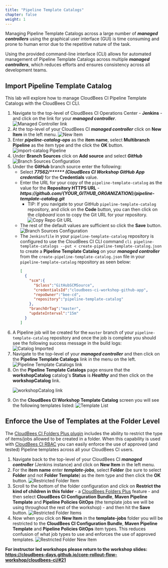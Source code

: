 ```yaml
---
title: "Pipeline Template Catalogs"
chapter: false
weight: 1
---
```


Managing Pipeline Template Catalogs across a large number of ***managed controllers*** using the graphical user interface (GUI) is time consuming and prone to human error due to the repetitive nature of the task.

Using the provided command-line interface (CLI) allows for automated management of Pipeline Template Catalogs across multiple ***managed controllers***, which reduces efforts and ensures consistency across all development teams.


## Import Pipeline Template Catalog
This lab will explore how to manage CloudBees CI Pipeline Template Catalogs with the CloudBees CI CLI. 

1. Navigate to the top-level of CloudBees CI Operations Center - **Jenkins** - and click on the link for your ***managed controller***. ![Managed Controller link](managed-controller-link.png?width=60pc)
2. At the top-level of your CloudBees CI ***managed controller*** click on **New Item** in the left menu. ![New Item](create-new-item.png?width=40pc)
3. Enter ***pipeline-catalog-ops*** as the **item name**, select **Multibranch Pipeline** as the item type and the click the **OK** button. ![import-catalog Pipeline](create-pipeline-item.png?width=60pc)
4. Under **Branch Sources** click on **Add source** and select ***GitHub*** ![Branch Sources Configuration](add-source-github.png?width=40pc)
5. Under the **GitHub** branch source enter the following:
   - Select ***77562/\*\*\*\*\*\* (CloudBees CI Workshop GitHub App credential)*** for the **Credentials** value. 
   - Enter the URL for your copy of the `pipeline-template-catalog` as the value for the **Repository HTTPS URL** - ***https:\//github.com/{YOUR_GITHUB_ORGANIZATION}/pipeline-template-catalog.git***
     - TIP: If you navigate to your GitHub `pipeline-template-catalog` repository, and click on the **Code** button, you can then click on the *clipboard* icon to copy the Git URL for your repository. ![Copy Repo Git URL](copy-repo-url.png?width=40pc)
   - The rest of the default values are sufficient so click the **Save** button. ![Branch Sources Configuration](branch-source-config.png?width=50pc)
   - The `Jenkinsfile` in your `pipeline-template-catalog` repository is configured to use the CloudBees CI CLI command `cli pipeline-template-catalogs --put < create-pipeline-template-catalog.json` to create a **Pipeline Template Catalog** on your ***managed controller*** from the `create-pipeline-template-catalog.json` file in your `pipeline-template-catalog` repository as seen below:
     ```json
     [
       {
         "scm":{ 
           "$class":"GitHubSCMSource",
           "credentialsId":"cloudbees-ci-workshop-github-app",
           "repoOwner":"bee-cd",
           "repository":"pipeline-template-catalog"
         },
         "branchOrTag":"master",
         "updateInterval":"15m"
       }
     ]
     ```
6. A Pipeline job will be created for the `master` branch of your `pipeline-template-catalog` repository and once the job is complete you should see the following success message in the build logs: ![Catalog Imported](catalog-imported.png?width=50pc)
7. Navigate to the top-level of your ***managed controller*** and then click on the **Pipeline Template Catalogs** link in the menu on the left. ![Pipeline Template Catalogs link](catalog-link.png?width=40pc)
8. On the **Pipeline Template Catalogs** page ensure that the **workshopCatalog** catalog's **Status** is ***Healthy*** and then click on the **workshopCatalog** link. <p>![workshopCatalog link](workshopcatalog-link.png?width=50pc)
9.  On the **CloudBees CI Workshop Template Catalog** screen you will see the following templates listed: ![Template List](workshop-template-list.png?width=50pc)

## Enforce the Use of Templates at the Folder Level
The [CloudBees CI Folders Plus plugin](https://docs.cloudbees.com/docs/cloudbees-ci/latest/cloud-secure-guide/folders-plus) includes the ability to restrict the type of items/jobs allowed to be created in a folder. When this capability is used with [CloudBees CI RBAC](https://docs.beescloud.com/docs/cloudbees-ci/latest/cloud-secure-guide/rbac) you can easily enforce the use of approved (and tested) Pipeline templates across all your CloudBees CI users.

1. Navigate back to the top-level of your CloudBees CI ***managed controller*** (Jenkins instance) and click on **New Item** in the left menu.
2. For the **item name** enter ***template-jobs***, select **Folder** (be sure to select **Folder** and not **Folder Template**) as the item type and then click the **OK** button. ![Restricted Folder Item](new-folder-click.png?width=50pc)
3. Scroll to the bottom of the folder configuration and click on **Restrict the kind of children in this folder** - a [CloudBees Folders Plus](https://docs.cloudbees.com/docs/cloudbees-core/latest/cloud-secure-guide/folders-plus) feature - and then select **CloudBees CI Configuration Bundle**, **Maven Pipeline Template** and **Pipeline Policies GitOps** (the template jobs we will be using throughout the rest of the workshop) - and then hit the **Save** button. ![Restricted Folder Items](restricted-items-check.png?width=40pc)
4. Now when you click on **New Item** in the **template-jobs** folder you will be restricted to the **CloudBees CI Configuration Bundle**, **Maven Pipeline Template** and **Pipeline Policies GitOps** item types. This reduces confusion of what job types to use and enforces the use of approved templates. ![Restricted Folder New Item](restricted-folder-new-item.png?width=30pc)
   
**For instructor led workshops please return to the workshop slides: https://cloudbees-days.github.io/core-rollout-flow-workshop/cloudbees-ci/#21**
